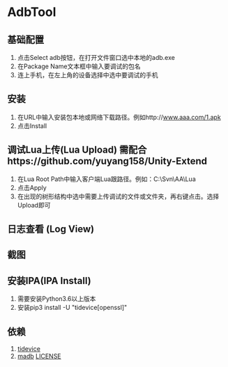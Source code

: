 # AdbTool

## 基础配置

1. 点击Select adb按钮，在打开文件窗口选中本地的adb.exe
2. 在Package Name文本框中输入要调试的包名
3. 连上手机，在左上角的设备选择中选中要调试的手机

## 安装

1. 在URL中输入安装包本地或网络下载路径。例如http://www.aaa.com/1.apk
2. 点击Install

## 调试Lua上传(Lua Upload) 需配合https://github.com/yuyang158/Unity-Extend

1. 在Lua Root Path中输入客户端Lua跟路径。例如：C:\Svn\AA\Lua
2. 点击Apply
3. 在出现的树形结构中选中需要上传调试的文件或文件夹，再右键点击。选择Upload即可

## 日志查看 (Log View)

## 截图

## 安装IPA(IPA Install)

1. 需要安装Python3.6以上版本
2. 安装pip3 install -U "tidevice[openssl]"


## 依赖
1. [tidevice](https://github.com/alibaba/taobao-iphone-device)
2. [madb](https://github.com/quamotion/madb) [LICENSE](https://github.com/quamotion/madb/blob/master/LICENSE)
